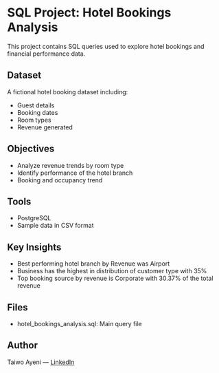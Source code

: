 # SQL Project: Hotel Bookings Analysis

This project contains SQL queries used to explore hotel bookings and financial performance data.

## Dataset
A fictional hotel booking dataset including:
- Guest details
- Booking dates
- Room types
- Revenue generated

## Objectives
- Analyze revenue trends by room type
- Identify performance of the hotel branch
- Booking and occupancy trend

## Tools
- PostgreSQL
- Sample data in CSV format

## Key Insights
- Best performing hotel branch by Revenue was Airport
- Business has the highest in distribution of customer type with 35%
- Top booking source by revenue is Corporate with 30.37% of the total revenue

## Files
- hotel_bookings_analysis.sql: Main query file

## Author
Taiwo Ayeni — [LinkedIn](https://linkedin.com/in/taiwo-ayeni-22ba07240/)
